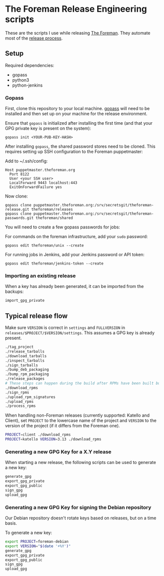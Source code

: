 # The Foreman Release Engineering scripts

These are the scripts I use while releasing [The Foreman](https://theforeman.org). They automate most of the [release process](https://github.com/theforeman/tool_belt/blob/master/procedures/foreman/release.md.erb).

## Setup

Required dependencies:

 * gopass
 * python3
 * python-jenkins

### Gopass

First, clone this repository to your local machine. [gopass](https://github.com/gopasspw/gopass) will need to be installed and then set up on your machine for the release environment.

Ensure that `gopass` is initialized after installing the first time (and that your GPG private key is present on the system):

```
gopass init <YOUR-PUB-KEY-HASH>
```

After installing `gopass`, the shared password stores need to be cloned. This requires setting up SSH configuration to the Foreman puppetmaster:

Add to ~/.ssh/config:

```
Host puppetmaster.theforeman.org
  Port 8122
  User <your SSH user>
  LocalForward 9443 localhost:443
  ExitOnForwardFailure yes
```

Now clone:

```
gopass clone puppetmaster.theforeman.org:/srv/secretsgit/theforeman-release.git theforeman/releases
gopass clone puppetmaster.theforeman.org:/srv/secretsgit/theforeman-passwords.git theforeman/shared
```
You will need to create a few gopass passwords for jobs:

For commands on the foreman infrastructure, add your `sudo` password:

```
gopass edit theforeman/unix --create
```

For running jobs in Jenkins, add your Jenkins password or API token:

```
gopass edit theforeman/jenkins-token --create
```

### Importing an existing release

When a key has already been generated, it can be imported from the backups:

```bash
import_gpg_private
```

## Typical release flow

Make sure `VERSION` is correct in `settings` and `FULLVERSION` in `releases/$PROJECT/$VERSION/settings`. This assumes a GPG key is already present.

```bash
./tag_project
./release_tarballs
./download_tarballs
./inspect_tarballs
./sign_tarballs
./bump_deb_packaging
./bump_rpm_packaging
./release_packages
# These steps can happen during the build after RPMs have been built but DEBs are still running
./download_rpms
./sign_rpms
./upload_rpm_signatures
./upload_rpms
./process_rpms
```

When handling non-Foreman releases (currently supported: Katello and Client), set `PROJECT` to the lowercase name of the project and `VERSION` to the version of the project (if it differs from the Foreman one).

```bash
PROJECT=client ./download_rpms
PROJECT=katello VERSION=3.13 ./download_rpms
```

### Generating a new GPG Key for a X.Y release

When starting a new release, the following scripts can be used to generate a new key:

```bash
generate_gpg
export_gpg_private
export_gpg_public
sign_gpg
upload_gpg
```

### Generating a new GPG Key for signing the Debian repository

Our Debian repository doesn't rotate keys based on releases, but on a time basis.

To generate a new key:

```bash
export PROJECT=foreman-debian
export VERSION="$(date '+%Y')"
generate_gpg
export_gpg_private
export_gpg_public
sign_gpg
upload_gpg
```
